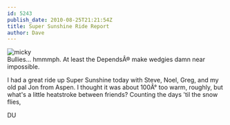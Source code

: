 ```yaml
---
id: 5243
publish_date: 2010-08-25T21:21:54Z
title: Super Sunshine Ride Report
author: Dave
---
```

![micky](http://www.flagstafffrenzy.org/wp-content/uploads/2010/08/kick.jpg)  
Bullies... hmmmph. At least the DependsÂ® make wedgies damn near impossible.

I had a great ride up Super Sunshine today with Steve, Noel, Greg, and my old pal Jon from Aspen. I thought it was about 100Â° too warm, roughly, but what's a little heatstroke between friends? Counting the days 'til the snow flies,

DU